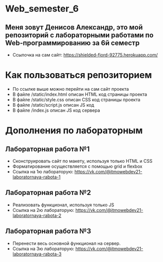 # Web_semester_6
## Меня зовут Денисов Александр, это мой репозиторий с лабораторными работами по Web-программированию за 6й семестр
+ Ссылочка на сам сайт: https://shielded-fjord-92775.herokuapp.com/

# Как пользоваться репозиторием 
+ По ссылке выше можно перейти на сам сайт проекта
+ В файле /static/index.html описан HTML код страницы проекта
+ В файле /static/style.css описан CSS код страницы проекта
+ В файле /static/script.js описан JS код
+ В файле /index.js описан JS код сервера

# Дополнения по лабораторным
## Лабораторная работа №1
+ Сконструировать сайт по макету, используя только HTML и CSS
+ Форматирование осуществляется с помощью grid и flexbox
+ Ссылка на 1ю лабораторую: https://vk.com/@itmowebdev21-laboratornaya-rabota-1

## Лабораторная работа №2
+ Реализовать функционал, используя только JS
+ Ссылка на 2ю лабораторую: https://vk.com/@itmowebdev21-laboratornaya-rabota-2

## Лабораторная работа №3
+ Перенести весь основной функционал на сервер.
+ Ссылка на 3ю лабораторую: https://vk.com/@itmowebdev21-laboratornaya-rabota-3
